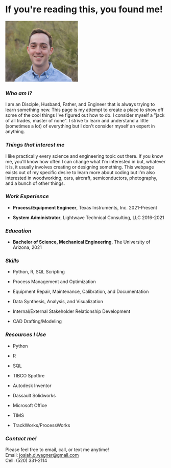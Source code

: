 
# If you're reading this, you found me!

![Me](/pfp.PNG "Me, with a beautifully blurred Palo Verde tree in the background")

### _Who am I?_

I am an Disciple, Husband, Father, and Engineer that is always trying to learn something new. This page is my attempt to
create a place to show off some of the cool things I've figured out how to do. I consider myself a "jack of all trades, 
master of none". I strive to learn and understand a little (sometimes a lot) of everything but I don't consider myself 
an expert in anything.

### _Things that interest me_

I like practically every science and engineering topic out there. If you know me, you'll know how often I can change what
I'm interested in but, whatever it is, it usually involves creating or designing something. This webpage exists out of my
specific desire to learn more about coding but I'm also interested in woodworking, cars, aircraft, semiconductors, 
photography, and a bunch of other things.

### _Work Experience_

- **Process/Equipment Engineer**, Texas Instruments, Inc. 2021-Present

- **System Administrator**, Lightwave Technical Consulting, LLC 2016-2021

### _Education_

- **Bachelor of Science, Mechanical Engineering**, The University of Arizona, 2021

### _Skills_

- Python, R, SQL Scripting

- Process Management and Optimization

- Equipment Repair, Maintenance, Calibration, and Documentation

- Data Synthesis, Analysis, and Visualization

- Internal/External Stakeholder Relationship Development

- CAD Drafting/Modeling

### _Resources I Use_

- Python

- R

- SQL

- TIBCO Spotfire

- Autodesk Inventor

- Dassault Solidworks

- Microsoft Office

- TIMS

- TrackWorks/ProcessWorks

### _Contact me!_

Please feel free to email, call, or text me anytime!  
Email: josiah.d.wagner@gmail.com  
Cell: (520) 331-2114
